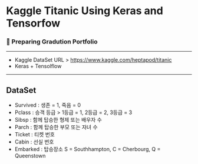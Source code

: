 # Kaggle Titanic Using Keras and Tensorfow
### 🚀 Preparing Gradution Portfolio

<hr>

* Kaggle DataSet URL > https://www.kaggle.com/heptapod/titanic
* Keras + Tensolflow

<hr>

## DataSet 

* Survived : 생존 = 1, 죽음 = 0
* Pclass   : 승객 등급 > 1등급 = 1, 2등급 = 2, 3등급 = 3
* Sibsp    : 함께 탑승한 형제 또는 배우자 수
* Parch    : 함께 탑승한 부모 또는 자녀 수
* Ticket   : 티켓 번호
* Cabin    : 선실 번호
* Embarked : 탑승장소 S = Southhampton, C = Cherbourg, Q = Queenstown
